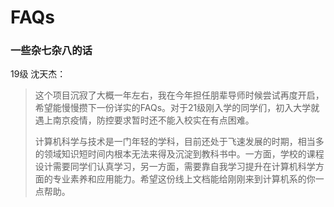 # FAQs

### 一些杂七杂八的话

19级 沈天杰：

> 这个项目沉寂了大概一年左右，我在今年担任朋辈导师时候尝试再度开启，希望能慢慢攒下一份详实的FAQs。对于21级刚入学的同学们，初入大学就遇上南京疫情，防控要求暂时还不能入校实在有点困难。
>
> 计算机科学与技术是一门年轻的学科，目前还处于飞速发展的时期，相当多的领域知识短时间内根本无法来得及沉淀到教科书中。一方面，学校的课程设计需要同学们认真学习，另一方面，需要靠自我学习提升在计算机科学方面的专业素养和应用能力。希望这份线上文档能给刚刚来到计算机系的你一点帮助。
>
> 